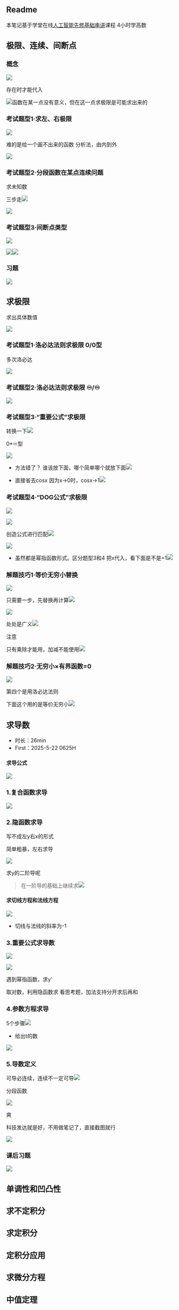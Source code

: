 ## Readme

本笔记基于学堂在线[人工智能先修基础串讲](https://www.xuetangx.com/learn/XT08092021063/XT0809202106/12057235/video/20127663)课程 4小时学高数

## 极限、连续、间断点

### 概念

![](https://obsidiannote.netlify.app/assets/Pasted%20image%2020250522214639.BBvuLedA.png)

存在时才能代入

![](https://obsidiannote.netlify.app/assets/Pasted%20image%2020250522214900.DvCLkfjh.png)函数在某一点没有意义，但在这一点求极限是可能求出来的

### 考试题型1·求左、右极限

![](https://obsidiannote.netlify.app/assets/Pasted%20image%2020250522215059.CFv1TDLm.png)

难的是给一个画不出来的函数 分析法，由内到外

![](https://obsidiannote.netlify.app/assets/Pasted%20image%2020250522215245.CMum3Am6.png)

### 考试题型2·分段函数在某点连续问题

求未知数

三步走![](https://obsidiannote.netlify.app/assets/Pasted%20image%2020250522215414.66qAliK1.png)

![](https://obsidiannote.netlify.app/assets/Pasted%20image%2020250522220221.DLkYu76o.png)

### 考试题型3·间断点类型

![](https://obsidiannote.netlify.app/assets/Pasted%20image%2020250522222836.DGZiZvv5.png)

![](https://obsidiannote.netlify.app/assets/Pasted%20image%2020250522222911.BnydPWyn.png)![](https://obsidiannote.netlify.app/assets/Pasted%20image%2020250522223041.CUaRoDQE.png)

### 习题

![](https://obsidiannote.netlify.app/assets/Pasted%20image%2020250522223110.DpeRyck7.png)

## 求极限

求出具体数值

![](https://obsidiannote.netlify.app/assets/Pasted%20image%2020250522205140.CwjnaR9b.png)

### 考试题型1·洛必达法则求极限 0/0型

多次洛必达

![](https://obsidiannote.netlify.app/assets/Pasted%20image%2020250522210117.CUa0DjHt.png)

### 考试题型2·洛必达法则求极限 ♾️/♾️

![](https://obsidiannote.netlify.app/assets/Pasted%20image%2020250522210341.YMx8WFld.png)

### 考试题型3·“重要公式”求极限

转换一下![](https://obsidiannote.netlify.app/assets/Pasted%20image%2020250522210529.C4oGXB5C.png)

0*♾️型

![](https://obsidiannote.netlify.app/assets/Pasted%20image%2020250522210649.BUTXsJYT.png)

- 方法错了？ 谁该放下面，哪个简单哪个就放下面![](https://obsidiannote.netlify.app/assets/Pasted%20image%2020250522210959.yemfIbFE.png)
    
- 直接省去cosx 因为x->0时，cosx->1![](https://obsidiannote.netlify.app/assets/Pasted%20image%2020250522211204.veyRaZ6m.png)
    

### 考试题型4·“DOG公式”求极限

![](https://obsidiannote.netlify.app/assets/Pasted%20image%2020250522212213.C_L-QRqe.png)

![](https://obsidiannote.netlify.app/assets/Pasted%20image%2020250522212235.CsU8goaR.png)

创造公式进行匹配![](https://obsidiannote.netlify.app/assets/Pasted%20image%2020250522212724.DD_HH_Ji.png)

![](https://obsidiannote.netlify.app/assets/Pasted%20image%2020250522212858.C5P3zx7V.png)

- 虽然都是幂指函数形式。区分题型3和4 把x代入，看下面是不是=1![](https://obsidiannote.netlify.app/assets/Pasted%20image%2020250522213119.Rytt9o7f.png)

### 解题技巧1·等价无穷小替换

![](https://obsidiannote.netlify.app/assets/Pasted%20image%2020250522213159.sKhRtyBv.png)

只需要一步，先替换再计算![](https://obsidiannote.netlify.app/assets/Pasted%20image%2020250522213512.B4suoCvI.png)

![](https://obsidiannote.netlify.app/assets/Pasted%20image%2020250522213526.Bt0QTqDu.png)

处处是广义![](https://obsidiannote.netlify.app/assets/Pasted%20image%2020250522213839.DjBSfVtR.png)

注意

只有乘除才能用，加减不能使用![](https://obsidiannote.netlify.app/assets/Pasted%20image%2020250522214038.Cr60Sw0U.png)

### 解题技巧2·无穷小×有界函数=0

![](https://obsidiannote.netlify.app/assets/Pasted%20image%2020250522214144.DOZ_6JPR.png)

第四个是用洛必达法则

下面这个用的是等价无穷小![](https://obsidiannote.netlify.app/assets/Pasted%20image%2020250522214329.DRkGC38Y.png)

## 求导数

- 时长：26min
- First：2025-5-22 0625H

#### 求导公式

![](https://obsidiannote.netlify.app/assets/Pasted%20image%2020250521203228.DBcAgH7u.png)

### 1.复合函数求导

![](https://obsidiannote.netlify.app/assets/Pasted%20image%2020250521204723.rIQ-Kfi7.png)

### 2.隐函数求导

写不成左y右x的形式

简单粗暴，左右求导

![](https://obsidiannote.netlify.app/assets/Pasted%20image%2020250521205436.BOWLNL3t.png)

求y的二阶导呢

> 在一阶导的基础上继续求![](https://obsidiannote.netlify.app/assets/Pasted%20image%2020250521205515.BXdGsqYC.png)

#### 求切线方程和法线方程

![](https://obsidiannote.netlify.app/assets/Pasted%20image%2020250521205736.DX7odVp-.png)

- 切线与法线的斜率为-1

### 3.重要公式求导数

![](https://obsidiannote.netlify.app/assets/Pasted%20image%2020250522060545.D-A1enos.png)

![](https://obsidiannote.netlify.app/assets/Pasted%20image%2020250522061020.CPv7rw8t.png)

遇到幂指函数，求y'

取对数，利用隐函数求 看思考题，加法支持分开求后再和

### 4.参数方程求导

5个步骤![](https://obsidiannote.netlify.app/assets/Pasted%20image%2020250522061508.CO08_-zR.png)

- 给出t的数

![](https://obsidiannote.netlify.app/assets/Pasted%20image%2020250522061600.mZzLSsi4.png)

### 5.导数定义

可导必连续，连续不一定可导![](https://obsidiannote.netlify.app/assets/Pasted%20image%2020250522061824.BslymX3h.png)

分段函数

![](https://obsidiannote.netlify.app/assets/Pasted%20image%2020250522062059.CIPYA3Ci.png)

爽

科技发达就是好，不用做笔记了，直接截图就行

![](https://obsidiannote.netlify.app/assets/Pasted%20image%2020250522062512.Ck-Zxql-.png)

### 课后习题

![](https://obsidiannote.netlify.app/assets/Pasted%20image%2020250522062538.quQI6v6B.png)


## 单调性和凹凸性

## 求不定积分

## 求定积分

## 定积分应用

## 求微分方程

## 中值定理